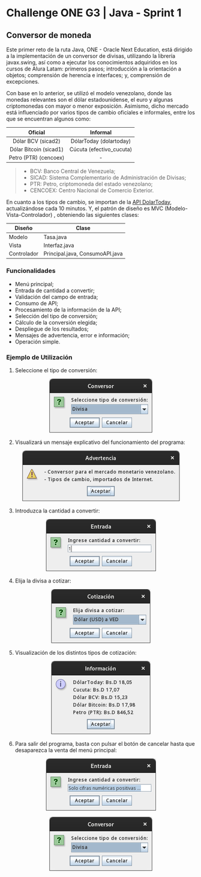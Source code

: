 # Challenge ONE G3 | Java - Sprint 1

## Conversor de moneda

Este primer reto de la ruta Java, ONE - Oracle Next Education, está dirigido a la implementación de un conversor de divisas, utilizando la librería javax.swing, así como a ejecutar los conocimientos adquiridos en los cursos de Alura Latam: primeros pasos; introducción a la orientación a objetos; comprensión de herencia e interfaces; y, comprensión de excepciones.

Con base en lo anterior, se utilizó el modelo venezolano, donde las monedas relevantes son el dólar estadounidense, el euro y algunas criptomonedas con mayor o menor exposición. Asimismo, dicho mercado está influenciado por varios tipos de cambio oficiales e informales, entre los que se encuentran algunos como:

| Oficial | Informal |
| :-: | :-: |
| Dólar BCV  (sicad2) | DólarToday (dolartoday) |
| Dólar Bitcoin (sicad1) | Cúcuta (efectivo_cucuta) |
| Petro (PTR) (cencoex) | - |

> - BCV: Banco Central de Venezuela;
> - SICAD: Sistema Complementario de Administración de Divisas;
> - PTR: Petro, criptomoneda del estado venezolano;
> - CENCOEX: Centro Nacional de Comercio Exterior.

En cuanto a los tipos de cambio, se importan de la [API DolarToday](https://s3.amazonaws.com/dolartoday/data.json), actualizándose cada 10 minutos. Y, el patrón de diseño es MVC (Modelo-Vista-Controlador) , obteniendo las siguientes clases:

| Diseño | Clase |
| --- | --- |
| Modelo | Tasa.java |
| Vista | Interfaz.java |
| Controlador | Principal.java, ConsumoAPI.java |

### Funcionalidades

- Menú principal;
- Entrada de cantidad a convertir;
- Validación del campo de entrada;
- Consumo de API;
- Procesamiento de la información de la API; 
- Selección del tipo de conversión;
- Cálculo de la conversión elegida;
- Despliegue de los resultados;
- Mensajes de advertencia, error e información;
- Operación simple.

### Ejemplo de Utilización

1. Seleccione el tipo de conversión:

<p align="center">
    <img src="/img/01.png">
</p>

2. Visualizará un mensaje explicativo del funcionamiento del programa:

<p align="center">
    <img src="/img/02.png">
</p>

3. Introduzca la cantidad a convertir:

<p align="center">
    <img src="/img/03.png">
</p>

4. Elija la divisa a cotizar:

<p align="center">
    <img src="/img/04.png">
</p>

5. Visualización de los distintos tipos de cotización:

<p align="center">
    <img src="/img/05.png">
</p>

6. Para salir del programa, basta con pulsar el botón de cancelar hasta que desaparezca la venta del menú principal:

<p align="center">
    <img src="/img/06.png">
</p>

<p align="center">
    <img src="/img/07.png">
</p>
